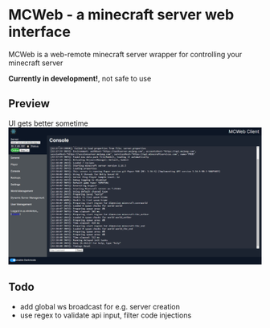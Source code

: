 # MCWeb - a minecraft server web interface

MCWeb is a web-remote minecraft server wrapper for controlling your minecraft server  

**Currently in development!**, not safe to use

## Preview
UI gets better sometime
![Screenshot of Webinterface](/docs/webinterface.png)

## Todo
* add global ws broadcast for e.g. server creation
* use regex to validate api input, filter code injections
